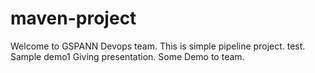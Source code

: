 # maven-project ##

Welcome to GSPANN Devops team.
This is simple pipeline project.
test.
Sample demo1
Giving presentation.
Some Demo to team.
